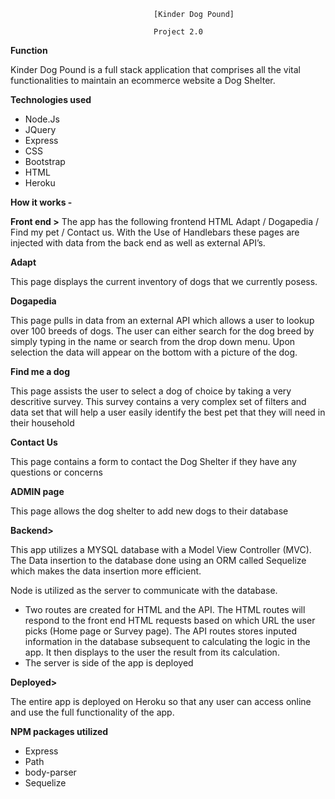 

			                     	[Kinder Dog Pound]

				                    Project 2.0

**Function**

Kinder Dog Pound is a full stack application that comprises all the vital functionalities to maintain an ecommerce website a Dog Shelter. 

**Technologies used**

-   Node.Js
-   JQuery
-   Express
-   CSS
-   Bootstrap
-   HTML
-   Heroku

**How it works -**

**Front end >** The app has the following frontend HTML Adapt / Dogapedia / Find my pet / Contact us. With the Use of Handlebars these pages are injected with data from the back end as well as external API’s.

**Adapt**

This page displays the current inventory of dogs that we currently posess.

**Dogapedia**

This page pulls in data from an external API which allows a user to lookup over 100 breeds of dogs. The user can either search for the dog breed by simply typing in the name or search from the drop down menu. Upon selection the data will appear on the bottom with a picture of the dog.

**Find me a dog**

This page assists the user to select a dog of choice by taking a very descritive survey. This survey contains a very complex set of filters and data set that will help a user easily identify the best pet that they will need in their household

**Contact Us**

This page contains a form to contact the Dog Shelter if they have any questions or concerns

**ADMIN page**

This page allows the dog shelter to add new dogs to their database

**Backend>**

This app utilizes a MYSQL database with a Model View Controller (MVC). The Data insertion to the database done using an ORM called Sequelize which makes the data insertion more efficient.

Node is utilized as the server to communicate with the database.

-   Two routes are created for HTML and the API. The HTML routes will respond to the front end HTML requests based on which URL the user picks (Home page or Survey page). The API routes stores inputed information in the database subsequent to calculating the logic in the app. It then displays to the user the result from its calculation.
-   The server is side of the app is deployed

**Deployed>**

The entire app is deployed on Heroku so that any user can access online and use the full functionality of the app.



**NPM packages utilized**

-   Express
-   Path
-   body-parser
-   Sequelize
